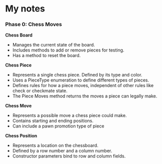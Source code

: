 # My notes
### Phase 0: Chess Moves

**Chess Board**
- Manages the current state of the board.
- Includes methods to add or remove pieces for testing.
- Has a method to reset the board.

**Chess Piece**
- Represents a single chess piece. Defined by its type and color.
- Uses a PieceType enumeration to define different types of pieces.
- Defines rules for how a piece moves, independent of other rules like check or checkmate state.
- The Piece Moves method returns the moves a piece can legally make.


**Chess Move**
- Represents a possible move a chess piece could make.
- Contains starting and ending positions.
- Can include a pawn promotion type of piece


**Chess Position**
- Represents a location on the chessboard.
- Defined by a row number and a column number.
- Constructor parameters bind to row and column fields.

